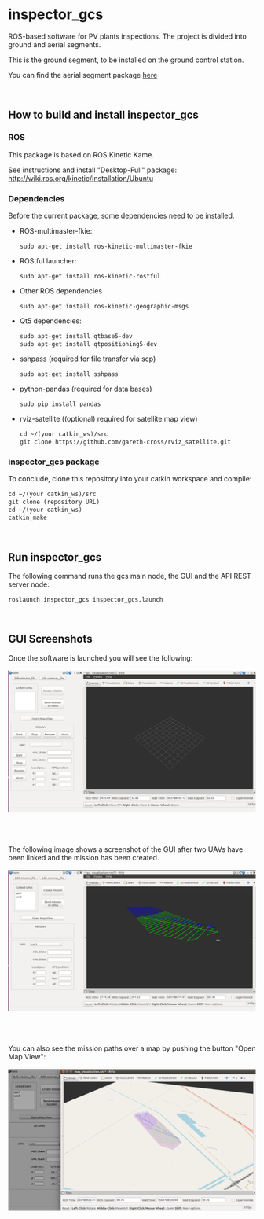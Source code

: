 # inspector_gcs

ROS-based software for PV plants inspections. The project is divided into ground and aerial segments.

This is the ground segment, to be installed on the ground control station.

You can find the aerial segment package [here](https://github.com/AlejandroCastillejo/inspector_software_uav)

<br/>

## 

## How to build and install inspector_gcs 

### ROS 

This package is based on ROS Kinetic Kame.

See instructions and install "Desktop-Full" package: 
http://wiki.ros.org/kinetic/Installation/Ubuntu


### Dependencies

Before the current package, some dependencies need to be installed.
 
 * ROS-multimaster-fkie:
    ```
    sudo apt-get install ros-kinetic-multimaster-fkie 
    ```

 * ROStful launcher:
   ```
   sudo apt-get install ros-kinetic-rostful
   ```

 * Other ROS dependencies  
   ```
   sudo apt-get install ros-kinetic-geographic-msgs 
   ```
   
 * Qt5 dependencies: 
    ```
	sudo apt-get install qtbase5-dev
	sudo apt-get install qtpositioning5-dev
    ```

 * sshpass (required for file transfer via scp)
    ```
    sudo apt-get install sshpass
    ```

 * python-pandas (required for data bases)
   ```
   sudo pip install pandas
   ```

 * rviz-satellite ((optional) required for satellite map view)
   ```
   cd ~/(your catkin_ws)/src
   git clone https://github.com/gareth-cross/rviz_satellite.git
   ```

### inspector_gcs package
To conclude, clone this repository into your catkin workspace and compile:
```
cd ~/(your catkin_ws)/src
git clone (repository URL)
cd ~/(your catkin_ws)
catkin_make
```

<br/>

## Run inspector_gcs
The following command runs the gcs main node, the GUI and the API REST server node:
```
roslaunch inspector_gcs inspector_gcs.launch 
```

<br/>

## GUI Screenshots
Once the software is launched you will see the following:  
<br/>
![GUI started](images/GUI_screenshot_1.png) 

<br/><br/><br/> 
The following image shows a screenshot of the GUI after two UAVs have been linked and the mission has been created.  
<br/>
![GUI with two uav's linked and mission created](images/GUI_screenshot_2.png) 
 
<br/><br/><br/>
You can also see the mission paths over a map by pushing the button "Open Map View":  
<br/>
![GUI map view](images/GUI_screenshot_3.png)